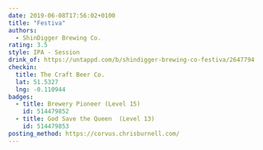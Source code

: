 ```yaml
---
date: 2019-06-08T17:56:02+0100
title: "Festiva"
authors:
  - ShinDigger Brewing Co.
rating: 3.5
style: IPA - Session
drink_of: https://untappd.com/b/shindigger-brewing-co-festiva/2647794
checkin:
  title: The Craft Beer Co.
  lat: 51.5327
  lng: -0.110944
badges:
  - title: Brewery Pioneer (Level 15)
    id: 514479852
  - title: God Save the Queen  (Level 13)
    id: 514479853
posting_method: https://corvus.chrisburnell.com/
---
```

